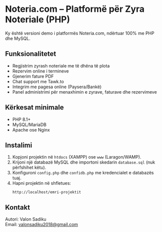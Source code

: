 # Noteria.com – Platformë për Zyra Noteriale (PHP)

Ky është versioni demo i platformës Noteria.com, ndërtuar 100% me PHP dhe MySQL.

## Funksionalitetet
- Regjistrim zyrash noteriale me të dhëna të plota
- Rezervim online i termineve
- Gjenerim fature PDF
- Chat support me Tawk.to
- Integrim me pagesa online (Paysera/Bankë)
- Panel administrimi për menaxhimin e zyrave, faturave dhe rezervimeve

## Kërkesat minimale
- PHP 8.1+
- MySQL/MariaDB
- Apache ose Nginx

## Instalimi
1. Kopjoni projektin në `htdocs` (XAMPP) ose `www` (Laragon/WAMP).
2. Krijoni një databazë MySQL dhe importoni skedarin `database.sql` (nuk përfshihet këtu).
3. Konfiguroni `config.php` dhe `confidb.php` me kredencialet e databazës tuaj.
4. Hapni projektin në shfletues:  
   ```
   http://localhost/emri-projektit
   ```

## Kontakt
Autori: Valon Sadiku  
Email: valonsadiku2018@gmail.com
